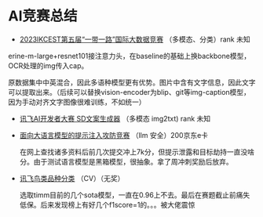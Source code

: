 # AI竞赛总结

- [2023IKCEST第五届“一带一路”国际大数据竞赛](https://aistudio.baidu.com/competition/detail/1030/0/introduction) （多模态、分类）rank 未知

​			erine-m-large+resnet101接注意力头，在baseline的基础上换backbone模型，OCR处理的img传入cap。

​			原数据集中中英混合，因此多语种模型更有优势。图片中含有文字信息，因此文字可以提取出来。（后续可以替换vision-encoder为blip、git等img-caption模型，因为手动对齐文字图像很难训练，不如统一）

- [讯飞AI开发者大赛 SD文案生成器](https://challenge.xfyun.cn/topic/info?type=copy-generation&option=phb) （多模态 img2txt) rank 未知

- [面向大语言模型的提示注入攻防竞赛](https://www.datafountain.cn/competitions/668/datasets) （llm 安全）200京东e卡

  ​    在网上查找诸多资料后前几次提交冲上7k分，但提示泄露和目标劫持一直没啥分。由于测试语言模型是黑箱模型，很抽象。拿了周冲刺奖励后放弃。

- [讯飞鸟类品种分类](https://challenge.xfyun.cn/topic/info?type=bird-species&option=phb) （CV）（无奖）

  ​     选取timm目前的几个sota模型，一直在0.96上不去。最后在赛题截止前痛失低保。后来发现榜上有好几个f1score=1的。。。被大佬震惊

